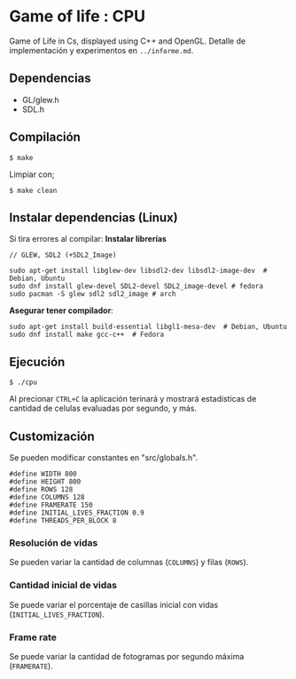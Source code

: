 # Game of life : CPU
Game of Life in Cs, displayed using C++ and OpenGL.
Detalle de implementación y experimentos en ```../informe.md```.

## Dependencias
* GL/glew.h
* SDL.h

## Compilación
```
$ make
```

Limpiar con;
```
$ make clean
```

## Instalar dependencias (Linux)
Si tira errores al compilar:
**Instalar librerías**
```
// GLEW, SDL2 (+SDL2_Image)

sudo apt-get install libglew-dev libsdl2-dev libsdl2-image-dev  # Debian, Ubuntu
sudo dnf install glew-devel SDL2-devel SDL2_image-devel # fedora
sudo pacman -S glew sdl2 sdl2_image # arch
```


**Asegurar tener compilador**:
```
sudo apt-get install build-essential libgl1-mesa-dev  # Debian, Ubuntu
sudo dnf install make gcc-c++  # Fedora
```


## Ejecución
```
$ ./cpu
```
Al precionar ```CTRL+C``` la aplicación terinará y mostrará estadísticas de cantidad de celulas evaluadas por segundo, y más.

## Customización
Se pueden modificar constantes en "src/globals.h".
```
#define WIDTH 800
#define HEIGHT 800
#define ROWS 128
#define COLUMNS 128
#define FRAMERATE 150
#define INITIAL_LIVES_FRACTION 0.9
#define THREADS_PER_BLOCK 8
```

### Resolución de vidas
Se pueden variar la cantidad de columnas (```COLUMNS```) y filas (```ROWS```).
### Cantidad inicial de vidas
Se puede variar el porcentaje de casillas inicial con vidas (```INITIAL_LIVES_FRACTION```).
### Frame rate
Se puede variar la cantidad de fotogramas por segundo máxima (```FRAMERATE```).

